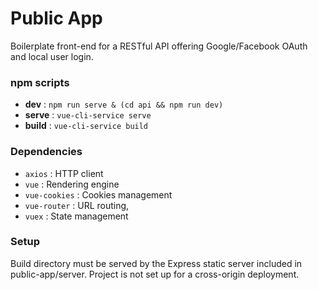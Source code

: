 # Public App

Boilerplate front-end for a RESTful API offering Google/Facebook OAuth and local user login.

### npm scripts

-   **dev** : `npm run serve & (cd api && npm run dev)`
-   **serve** : `vue-cli-service serve`
-   **build** : `vue-cli-service build`

### Dependencies

-   `axios` : HTTP client
-   `vue` : Rendering engine
-   `vue-cookies` : Cookies management
-   `vue-router` : URL routing,
-   `vuex` : State management

### Setup

Build directory must be served by the Express static server included in public-app/server. Project is not set up for a cross-origin deployment.

